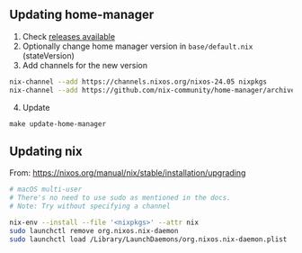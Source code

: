 ## Updating home-manager

1. Check [releases available](https://nix-community.github.io/home-manager/release-notes.xhtml)
2. Optionally change home manager version in `base/default.nix` (stateVersion)
3. Add channels for the new version
  ```sh
  nix-channel --add https://channels.nixos.org/nixos-24.05 nixpkgs
  nix-channel --add https://github.com/nix-community/home-manager/archive/release-24.05.tar.gz home-manager
  ```
4. Update
  ```
  make update-home-manager
  ```

## Updating nix

From: https://nixos.org/manual/nix/stable/installation/upgrading

```sh
# macOS multi-user
# There's no need to use sudo as mentioned in the docs.
# Note: Try without specifying a channel

nix-env --install --file '<nixpkgs>' --attr nix
sudo launchctl remove org.nixos.nix-daemon
sudo launchctl load /Library/LaunchDaemons/org.nixos.nix-daemon.plist
```
